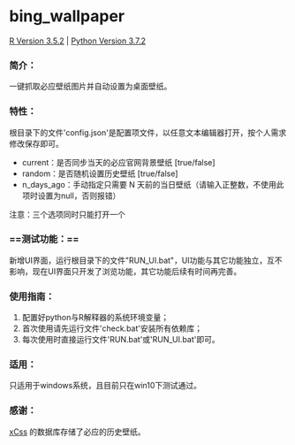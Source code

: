 # bing_wallpaper

[R Version 3.5.2](https://www.r-project.org/) |
[Python Version 3.7.2](https://www.python.org/downloads/)

### 简介：

一键抓取必应壁纸图片并自动设置为桌面壁纸。

### 特性：

根目录下的文件'config.json'是配置项文件，以任意文本编辑器打开，按个人需求修改保存即可。

* current：是否同步当天的必应官网背景壁纸 [true/false]
* random：是否随机设置历史壁纸 [true/false]
* n_days_ago：手动指定只需要 N 天前的当日壁纸（请输入正整数，不使用此项时设置为null，否则报错）

注意：三个选项同时只能打开一个

### ==测试功能：==

新增UI界面，运行根目录下的文件"RUN_UI.bat"，UI功能与其它功能独立，互不影响，现在UI界面只开发了浏览功能，其它功能后续有时间再完善。

### 使用指南：

1. 配置好python与R解释器的系统环境变量；
2. 首次使用请先运行文件'check.bat'安装所有依赖库；
3. 每次使用时直接运行文件'RUN.bat'或'RUN_UI.bat'即可。

### 适用：

只适用于windows系统，且目前只在win10下测试通过。

### 感谢：

[xCss](https://github.com/xCss/bing) 的数据库存储了必应的历史壁纸。
